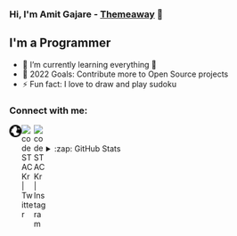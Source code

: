 ### Hi, I'm Amit Gajare - [Themeaway][website] 👋 

## I'm a Programmer

- 🌱 I’m currently learning everything 🤣
- 🥅 2022 Goals: Contribute more to Open Source projects
- ⚡ Fun fact: I love to draw and play  sudoku

### Connect with me:

[<img align="left" alt="codeSTACKr.com" width="22px" src="https://raw.githubusercontent.com/iconic/open-iconic/master/svg/globe.svg" />][website]
[<img align="left" alt="codeSTACKr | Twitter" width="22px" src="https://cdn.jsdelivr.net/npm/simple-icons@v3/icons/twitter.svg" />][twitter]
[<img align="left" alt="codeSTACKr | Instagram" width="22px" src="https://cdn.jsdelivr.net/npm/simple-icons@v3/icons/instagram.svg" />][instagram]

<br>
<br>
<details>
  <summary>:zap: GitHub Stats</summary>

[![Anurag's GitHub stats](https://github-readme-stats.vercel.app/api?username=Amitgajare2)](https://github.com/anuraghazra/github-readme-stats)


</details>

[website]: https://themeaway.blogspot.com/
[twitter]: https://twitter.com/AmitGajare4
[instagram]: https://instagram.com/amitgajare_
